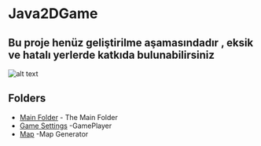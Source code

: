 # Java2DGame
## Bu proje henüz geliştirilme aşamasındadır , eksik ve hatalı yerlerde katkıda bulunabilirsiniz

![alt text](https://i.resmim.net/i/breakout-ball.gif)


## Folders

* [Main Folder](https://github.com/furkannzmnn/Java2DGame/blob/main/Game2D/console/Main.java) - The Main Folder
* [Game Settings](https://github.com/furkannzmnn/Java2DGame/blob/main/Game2D/console/GamePlay.java) -GamePlayer
* [Map](https://github.com/furkannzmnn/Java2DGame/blob/main/Game2D/console/MapGenerator.java) -Map Generator
